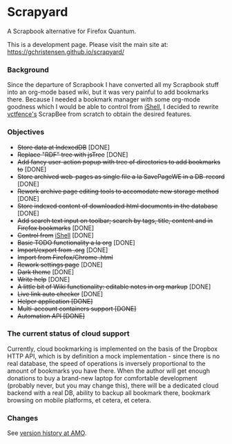 # Scrapyard

A Scrapbook alternative for Firefox Quantum.

This is a development page. Please visit the main site at: https://gchristensen.github.io/scrapyard/

### Background

Since the departure of Scrapbook I have converted all my Scrapbook stuff into an org-mode
based wiki, but it was very painful to add bookmarks there. Because I needed a bookmark
manager with some org-mode goodness which I would be able to control from [iShell](https://gchristensen.github.io/ishell/),
I decided to rewrite [vctfence's](https://github.com/vctfence) ScrapBee from scratch
to obtain the desired features.

### Objectives

* ~~Store data at IndexedDB~~ [DONE]
* ~~Replace "RDF" tree with jsTree~~ [DONE]
* ~~Add fancy user-action popup with tree of directories to add bookmarks to~~ [DONE]
* ~~Store archived web-pages as single file a la SavePageWE in a DB-record~~ [DONE]
* ~~Rework archive page editing tools to accomodate new storage method~~ [DONE]
* ~~Store indexed content of downloaded html documents in the database~~ [DONE]
* ~~Add search text input on toolbar; search by tags, title, content and in Firefox bookmarks~~ [DONE]
* ~~Control from~~ [iShell](https://gchristensen.github.io/ishell/) [DONE]
* ~~Basic TODO functionality a la org~~ [DONE]
* ~~Import/export from .org~~ [DONE]
* ~~Import from Firefox/Chrome .html~~
* ~~Rework settings page~~ [DONE]
* ~~Dark theme~~ [DONE]
* ~~Write help~~ [DONE]
* ~~A little bit of Wiki functionality: editable notes in org markup~~ [DONE]
* ~~Live link auto checker~~ [DONE]
* ~~Helper application [DONE]~~
* ~~Multi-account containers support [DONE]~~
* ~~Automation API [DONE]~~

### The current status of cloud support

Currently, cloud bookmarking is implemented on the basis of the Dropbox HTTP API, which is by definition a mock
implementation - since there is no real database, the speed of operations is inversely proportional to
the amount of bookmarks you have there. When the author will get enough donations to buy a brand-new laptop
for comfortable development (probably never, but you may change this), there will be a dedicated cloud
backend with a real DB, ability to backup all bookmark there, bookmark browsing on mobile platforms, et cetera, et cetera.

### Changes

See [version history at AMO](https://addons.mozilla.org/en-US/firefox/addon/scrapyard/versions/).

